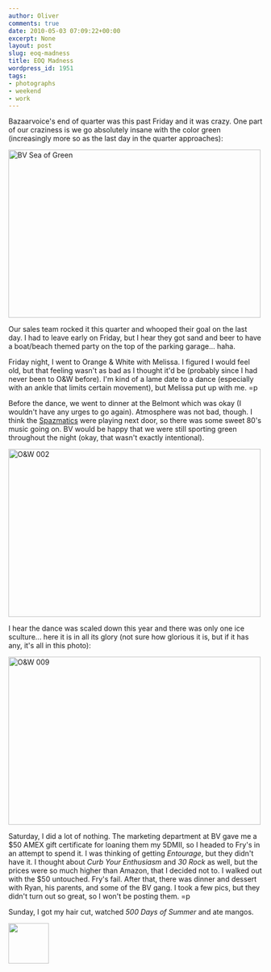 ```yaml
---
author: Oliver
comments: true
date: 2010-05-03 07:09:22+00:00
excerpt: None
layout: post
slug: eoq-madness
title: EOQ Madness
wordpress_id: 1951
tags:
- photographs
- weekend
- work
---
```


Bazaarvoice's end of quarter was this past Friday and it was crazy.  One part of our craziness is we go absolutely insane with the color green (increasingly more so as the last day in the quarter approaches):

<a href="http://www.flickr.com/photos/owiber/4568410227/" title="BV Sea of Green by owiber, on Flickr"><img src="https://farm5.static.flickr.com/4043/4568410227_a7839391ff.jpg" width="500" height="333" alt="BV Sea of Green" /></a>

Our sales team rocked it this quarter and whooped their goal on the last day.  I had to leave early on Friday, but I hear they got sand and beer to have a boat/beach themed party on the top of the parking garage... haha.

Friday night, I went to Orange & White with Melissa.  I figured I would feel old, but that feeling wasn't as bad as I thought it'd be (probably since I had never been to O&W before).  I'm kind of a lame date to a dance (especially with an ankle that limits certain movement), but Melissa put up with me. =p

Before the dance, we went to dinner at the Belmont which was okay (I wouldn't have any urges to go again).  Atmosphere was not bad, though. I think the <a href="http://www.thespazmatics.net/">Spazmatics</a> were playing next door, so there was some sweet 80's music going on.  BV would be happy that we were still sporting green throughout the night (okay, that wasn't exactly intentional).

<a href="http://www.flickr.com/photos/owiber/4569029068/" title="O&amp;W 002 by owiber, on Flickr"><img src="https://farm4.static.flickr.com/3392/4569029068_005c56dd6e.jpg" width="500" height="333" alt="O&amp;W 002" /></a>

I hear the dance was scaled down this year and there was only one ice sculture... here it is in all its glory (not sure how glorious it is, but if it has any, it's all in this photo):

<a href="http://www.flickr.com/photos/owiber/4569035482/" title="O&amp;W 009 by owiber, on Flickr"><img src="https://farm4.static.flickr.com/3376/4569035482_45be278b5a.jpg" width="500" height="333" alt="O&amp;W 009" /></a>

Saturday, I did a lot of nothing.  The marketing department at BV gave me a $50 AMEX gift certificate for loaning them my 5DMII, so I headed to Fry's in an attempt to spend it.  I was thinking of getting <em>Entourage</em>, but they didn't have it.  I thought about <em>Curb Your Enthusiasm</em> and <em>30 Rock</em> as well, but the prices were so much higher than Amazon, that I decided not to.  I walked out with the $50 untouched. Fry's fail.  After that, there was dinner and dessert with Ryan, his parents, and some of the BV gang.  I took a few pics, but they didn't turn out so great, so I won't be posting them. =p

Sunday, I got my hair cut, watched <em>500 Days of Summer</em> and ate mangos.

<a href="https://www.owiber.com/2010/05/03/eoq-madness/photo-on-2010-05-03-at-02-09/" rel="attachment wp-att-1955"><img src="https://www.owiber.com/wp-content/uploads/2010/05/Photo-on-2010-05-03-at-02.09-80x80.jpg" alt="" title="Photo on 2010-05-03 at 02.09" width="80" height="80" class="alignnone size-thumbnail wp-image-1955" /></a>